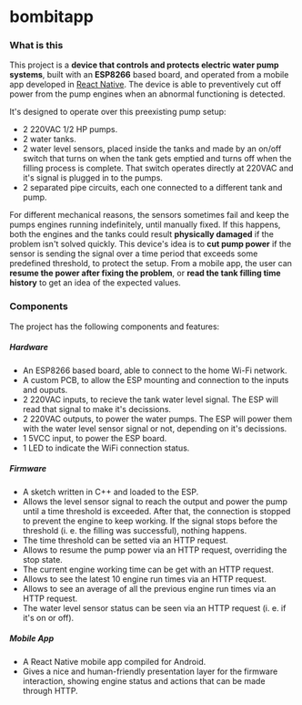 # bombitapp

### What is this
This project is a **device that controls and protects electric water pump systems**, built with an **ESP8266** based board, and operated from a mobile app developed in [React Native](https://reactnative.dev/). The device is able to preventively cut off power from the pump engines when an abnormal functioning is detected.

It's designed to operate over this preexisting pump setup:
- 2 220VAC 1/2 HP pumps.
- 2 water tanks.
- 2 water level sensors, placed inside the tanks and made by an on/off switch that turns on when the tank gets emptied and turns off when the filling process is complete. That switch operates directly at 220VAC and it's signal is plugged in to the pumps.
- 2 separated pipe circuits, each one connected to a different tank and pump. 

For different mechanical reasons, the sensors sometimes fail and keep the pumps engines running indefinitely, until manually fixed. If this happens, both the engines and the tanks could result **physically damaged** if the problem isn't solved quickly. This device's idea is to **cut pump power** if the sensor is sending the signal over a time period that exceeds some predefined threshold, to protect the setup. From a mobile app, the user can **resume the power after fixing the problem**, or **read the tank filling time history** to get an idea of the expected values. 

### Components
The project has the following components and features:

##### Hardware
- An ESP8266 based board, able to connect to the home Wi-Fi network.
- A custom PCB, to allow the ESP mounting and connection to the inputs and ouputs.
- 2 220VAC inputs, to recieve the tank water level signal. The ESP will read that signal to make it's decissions.
- 2 220VAC outputs, to power the water pumps. The ESP will power them with the water level sensor signal or not, depending on it's decissions.
- 1 5VCC input, to power the ESP board.
- 1 LED to indicate the WiFi connection status.

##### Firmware
- A sketch written in C++ and loaded to the ESP.
- Allows the level sensor signal to reach the output and power the pump until a time threshold is exceeded. After that, the connection is stopped to prevent the engine to keep working. If the signal stops before the threshold (i. e. the filling was successful), nothing happens.
- The time threshold can be setted via an HTTP request.
- Allows to resume the pump power via an HTTP request, overriding the stop state.
- The current engine working time can be get with an HTTP request.
- Allows to see the latest 10 engine run times via an HTTP request.
- Allows to see an average of all the previous engine run times via an HTTP request.
- The water level sensor status can be seen via an HTTP request (i. e. if it's on or off).

##### Mobile App
- A React Native mobile app compiled for Android.
- Gives a nice and human-friendly presentation layer for the firmware interaction, showing engine status and actions that can be made through HTTP.

